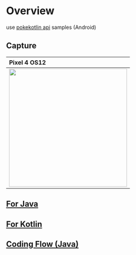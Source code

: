 # Overview

use [pokekotlin api](https://github.com/PokeAPI/pokekotlin) samples (Android)

## Capture

| Pixel 4 OS12 |
|:---|
|<img src="https://user-images.githubusercontent.com/16476224/150690345-e3549103-b083-4072-b0c7-f084a1d2372d.gif" width=320 /> |


## [For Java](https://github.com/LeoAndo/andorid-pokekotlin-samples/tree/main/PokeKotlinApiSample<br>)

## [For Kotlin](https://github.com/LeoAndo/andorid-pokekotlin-samples/tree/main/PokeKotlinApiSample2)

## [Coding Flow (Java)](https://www.youtube.com/watch?v=cDr-HNMeFww)

